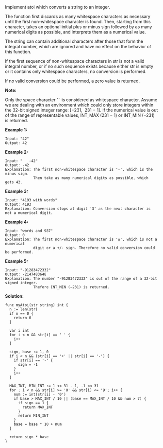 Implement atoi which converts a string to an integer.

The function first discards as many whitespace characters as necessary until the first non-whitespace character is found. Then, starting from this character, takes an optional initial plus or minus sign followed by as many numerical digits as possible, and interprets them as a numerical value.

The string can contain additional characters after those that form the integral number, which are ignored and have no effect on the behavior of this function.

If the first sequence of non-whitespace characters in str is not a valid integral number, or if no such sequence exists because either str is empty or it contains only whitespace characters, no conversion is performed.

If no valid conversion could be performed, a zero value is returned.

**Note:**

Only the space character ' ' is considered as whitespace character.
Assume we are dealing with an environment which could only store integers within the 32-bit signed integer range: [−231,  231 − 1]. If the numerical value is out of the range of representable values, INT_MAX (231 − 1) or INT_MIN (−231) is returned.

**Example 1:**
```
Input: "42"
Output: 42
```

**Example 2:**
```
Input: "   -42"
Output: -42
Explanation: The first non-whitespace character is '-', which is the minus sign.
             Then take as many numerical digits as possible, which gets 42.
```
**Example 3:**
```
Input: "4193 with words"
Output: 4193
Explanation: Conversion stops at digit '3' as the next character is not a numerical digit.
```
**Example 4:**
```
Input: "words and 987"
Output: 0
Explanation: The first non-whitespace character is 'w', which is not a numerical 
             digit or a +/- sign. Therefore no valid conversion could be performed.
```

**Example 5:**
```
Input: "-91283472332"
Output: -2147483648
Explanation: The number "-91283472332" is out of the range of a 32-bit signed integer.
             Thefore INT_MIN (−231) is returned.
```

**Solution:**

```golang
func myAtoi(str string) int {
  n := len(str)
  if n == 0 {
    return 0
  }

  var i int
  for i < n && str[i] == ' ' {
    i++
  }

  sign, base := 1, 0
  if i < n && (str[i] == '+' || str[i] == '-') {
    if str[i] == '-' {
      sign = -1
    }
    i++
  }

  MAX_INT, MIN_INT := 1 << 31 - 1, -1 << 31
  for ; i < n && str[i] >= '0' && str[i] <= '9'; i++ {
    num := int(str[i] - '0')
    if base > MAX_INT / 10 || (base == MAX_INT / 10 && num > 7) {
      if sign == 1 {
        return MAX_INT
      }
      return MIN_INT
    }
    base = base * 10 + num
  }

  return sign * base
}
```
